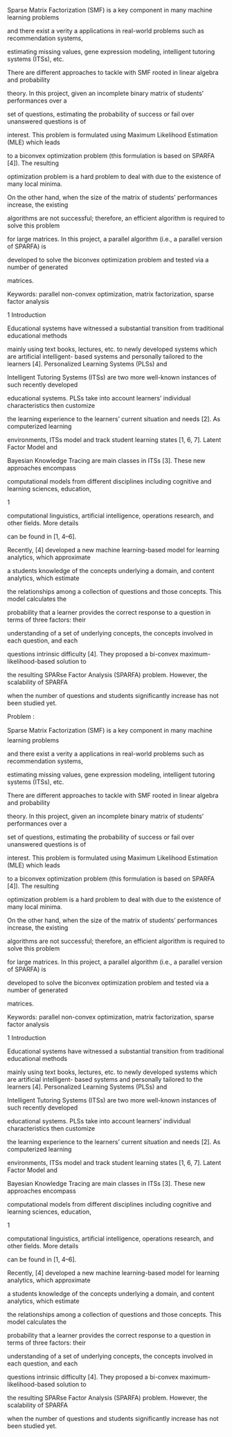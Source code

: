   Sparse Matrix Factorization (SMF) is a key component in many machine learning problems

and there exist a verity a applications in real-world problems such as recommendation systems,

estimating missing values, gene expression modeling, intelligent tutoring systems (ITSs), etc.

There are different approaches to tackle with SMF rooted in linear algebra and probability

theory. In this project, given an incomplete binary matrix of students’ performances over a

set of questions, estimating the probability of success or fail over unanswered questions is of

interest. This problem is formulated using Maximum Likelihood Estimation (MLE) which leads

to a biconvex optimization problem (this formulation is based on SPARFA [4]). The resulting

optimization problem is a hard problem to deal with due to the existence of many local minima.

On the other hand, when the size of the matrix of students’ performances increase, the existing

algorithms are not successful; therefore, an efficient algorithm is required to solve this problem

for large matrices. In this project, a parallel algorithm (i.e., a parallel version of SPARFA) is

developed to solve the biconvex optimization problem and tested via a number of generated

matrices.

Keywords: parallel non-convex optimization, matrix factorization, sparse factor analysis

1 Introduction

Educational systems have witnessed a substantial transition from traditional educational methods

mainly using text books, lectures, etc. to newly developed systems which are artificial intelligent-
based systems and personally tailored to the learners [4]. Personalized Learning Systems (PLSs) and

Intelligent Tutoring Systems (ITSs) are two more well-known instances of such recently developed

educational systems. PLSs take into account learners’ individual characteristics then customize

the learning experience to the learners’ current situation and needs [2]. As computerized learning

environments, ITSs model and track student learning states [1, 6, 7]. Latent Factor Model and

Bayesian Knowledge Tracing are main classes in ITSs [3]. These new approaches encompass

computational models from different disciplines including cognitive and learning sciences, education,

1

computational linguistics, artificial intelligence, operations research, and other fields. More details

can be found in [1, 4–6].

Recently, [4] developed a new machine learning-based model for learning analytics, which approximate

a students knowledge of the concepts underlying a domain, and content analytics, which estimate

the relationships among a collection of questions and those concepts. This model calculates the

probability that a learner provides the correct response to a question in terms of three factors: their

understanding of a set of underlying concepts, the concepts involved in each question, and each

questions intrinsic difficulty [4]. They proposed a bi-convex maximum-likelihood-based solution to

the resulting SPARse Factor Analysis (SPARFA) problem. However, the scalability of SPARFA

when the number of questions and students significantly increase has not been studied yet.



Problem :

Sparse Matrix Factorization (SMF) is a key component in many machine learning problems

and there exist a verity a applications in real-world problems such as recommendation systems,

estimating missing values, gene expression modeling, intelligent tutoring systems (ITSs), etc.

There are different approaches to tackle with SMF rooted in linear algebra and probability

theory. In this project, given an incomplete binary matrix of students’ performances over a

set of questions, estimating the probability of success or fail over unanswered questions is of

interest. This problem is formulated using Maximum Likelihood Estimation (MLE) which leads

to a biconvex optimization problem (this formulation is based on SPARFA [4]). The resulting

optimization problem is a hard problem to deal with due to the existence of many local minima.

On the other hand, when the size of the matrix of students’ performances increase, the existing

algorithms are not successful; therefore, an efficient algorithm is required to solve this problem

for large matrices. In this project, a parallel algorithm (i.e., a parallel version of SPARFA) is

developed to solve the biconvex optimization problem and tested via a number of generated

matrices.

Keywords: parallel non-convex optimization, matrix factorization, sparse factor analysis

1 Introduction

Educational systems have witnessed a substantial transition from traditional educational methods

mainly using text books, lectures, etc. to newly developed systems which are artificial intelligent-
based systems and personally tailored to the learners [4]. Personalized Learning Systems (PLSs) and

Intelligent Tutoring Systems (ITSs) are two more well-known instances of such recently developed

educational systems. PLSs take into account learners’ individual characteristics then customize

the learning experience to the learners’ current situation and needs [2]. As computerized learning

environments, ITSs model and track student learning states [1, 6, 7]. Latent Factor Model and

Bayesian Knowledge Tracing are main classes in ITSs [3]. These new approaches encompass

computational models from different disciplines including cognitive and learning sciences, education,

1

computational linguistics, artificial intelligence, operations research, and other fields. More details

can be found in [1, 4–6].

Recently, [4] developed a new machine learning-based model for learning analytics, which approximate

a students knowledge of the concepts underlying a domain, and content analytics, which estimate

the relationships among a collection of questions and those concepts. This model calculates the

probability that a learner provides the correct response to a question in terms of three factors: their

understanding of a set of underlying concepts, the concepts involved in each question, and each

questions intrinsic difficulty [4]. They proposed a bi-convex maximum-likelihood-based solution to

the resulting SPARse Factor Analysis (SPARFA) problem. However, the scalability of SPARFA

when the number of questions and students significantly increase has not been studied yet.
